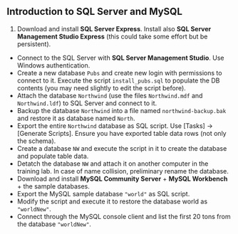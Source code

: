 ## Introduction to SQL Server and MySQL

1. Download and install __SQL Server Express__. Install also __SQL Server Management Studio Express__ (this could take some effort but be persistent).
* Connect to the SQL Server with __SQL Server Management Studio__. Use Windows authentication.
* Create a new database `Pubs` and create new login with permissions to connect to it. Execute the script `install_pubs.sql` to populate the DB contents (you may need slightly to edit the script before).
* Attach the database `Northwind` (use the files `Northwind.mdf` and `Northwind.ldf`) to SQL Server and connect to it.
* Backup the database `Northwind` into a file named `northwind-backup.bak` and restore it as database named `North`.
* Export the entire `Northwind` database as SQL script. Use [Tasks] -> [Generate Scripts]. Ensure you have exported table data rows (not only the schema).
* Create a database `NW` and execute the script in it to create the database and populate table data.
* Detatch the database `NW` and attach it on another computer in the training lab. In case of name collision, preliminary rename the database.
* Download and install __MySQL Community Server__ + __MySQL Workbench__ + the sample databases.
* Export the MySQL sample database `"world"` as SQL script.
* Modify the script and execute it to restore the database world as `"worldNew"`.
* Connect through the MySQL console client and list the first 20 tons from the database `"worldNew"`.
